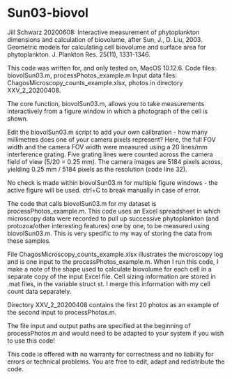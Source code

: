 # Sun03-biovol
Jill Schwarz 20200608: Interactive measurement of phytoplankton dimensions and calculation of biovolume, after 
Sun, J., D. Liu, 2003. Geometric models for calculating cell biovolume and surface area for phytoplankton. J. Plankton Res. 25(11), 1331-1346.

This code was written for, and only tested on, MacOS 10.12.6.
Code files:  biovolSun03.m, processPhotos_example.m
Input data files: ChagosMicroscopy_counts_example.xlsx, photos in directory XXV_2_20200408. 

The core function, biovolSun03.m, allows you to take measurements interactively from a figure window in which a photograph of the cell is shown.

Edit the biovolSun03.m script to add your own calibration - how many millimetres does one of your camera pixels represent? Here, the full FOV width and the camera FOV width were measured using a 20 lines/mm interference grating. Five grating lines were counted across the camera field of view (5/20 = 0.25 mm). The camera images are 5184 pixels across, yielding 0.25 mm / 5184 pixels as the resolution (code line 32).
 
No check is made within biovolSun03.m for multiple figure windows - the active figure will be used. ctrl+C to break manually in case of error.

The code that calls biovolSun03.m for my dataset is processPhotos_example.m. This code uses an Excel spreadsheet in which microscopy data were recorded to pull up successive phytoplankton (and protozoa/other interesting features) one by one, to be measured using biovolSun03.m.  This is very specific to my way of storing the data from these samples.

File ChagosMicroscopy_counts_example.xlsx illustrates the microscopy log and is one input to the processPhotos_example.m.  When I run this code, I make a note of the shape used to calculate biovolume for each cell in a separate copy of the input Excel file. Cell sizing information are stored in .mat files, in the variable struct st. I merge this information with my cell count data separately.

Directory XXV_2_20200408 contains the first 20 photos as an example of the second input to processPhotos.m. 

The file input and output paths are specified at the beginning of processPhotos.m and would need to be adapted to your system if you wish to use this code!

This code is offered with no warranty for correctness and no liability for errors or technical problems. You are free to edit, adapt and redistribute the code.
